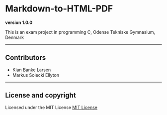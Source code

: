 # Markdown-to-HTML-PDF

**version 1.0.0**

This is an exam project in programming C, Odense Tekniske Gymnasium, Denmark

---

## Contributors
- Kian Banke Larsen
- Markus Solecki Ellyton

---

## License and copyright

Licensed under the MIT License [MIT License](LICENSE)
